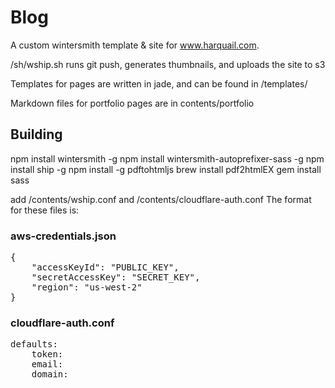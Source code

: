 
# Blog
A custom wintersmith template & site for www.harquail.com.

/sh/wship.sh runs git push, generates thumbnails, and uploads the site to s3

Templates for pages are written in jade, and can be found in /templates/

Markdown files for portfolio pages are in contents/portfolio

## Building
npm install wintersmith -g
npm install wintersmith-autoprefixer-sass -g 
npm install ship -g
npm install -g pdftohtmljs
brew install pdf2htmlEX
gem install sass

add /contents/wship.conf and /contents/cloudflare-auth.conf
The format for these files is: 
### aws-credentials.json
<pre>
{ 
    "accessKeyId": "PUBLIC_KEY", 
    "secretAccessKey": "SECRET_KEY", 
    "region": "us-west-2" 
}
</pre>
### cloudflare-auth.conf
<pre>
defaults:
    token:
    email:
    domain:
</pre>
